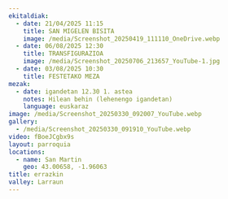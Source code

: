 ```yaml
---
ekitaldiak:
  - date: 21/04/2025 11:15
    title: SAN MIGELEN BISITA
    image: /media/Screenshot_20250419_111110_OneDrive.webp
  - date: 06/08/2025 12:30
    title: TRANSFIGURAZIOA
    image: /media/Screenshot_20250706_213657_YouTube-1.jpg
  - date: 03/08/2025 10:30
    title: FESTETAKO MEZA
mezak:
  - date: igandetan 12.30 1. astea
    notes: Hilean behin (lehenengo igandetan)
    language: euskaraz
image: /media/Screenshot_20250330_092007_YouTube.webp
gallery:
  - /media/Screenshot_20250330_091910_YouTube.webp
video: fBoeJCgbx9s
layout: parroquia
locations:
  - name: San Martin
    geo: 43.00658, -1.96063
title: errazkin
valley: Larraun
---
```

